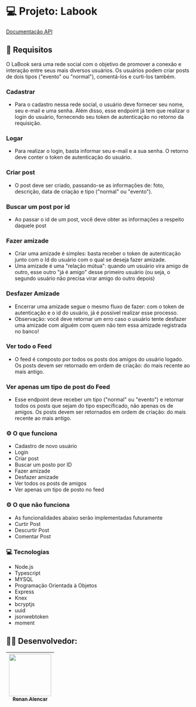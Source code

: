 # 💻 Projeto: Labook

[Documentação API](https://documenter.getpostman.com/view/20354712/UzQoTo8T)


## :dart: Requisitos

O LaBook será uma rede social com o objetivo de promover a conexão e interação entre seus mais diversos usuários. Os usuários podem criar posts de dois tipos ("evento" ou "normal"), comentá-los e curti-los também.

### Cadastrar
- Para o cadastro nessa rede social, o usuário deve fornecer seu nome, seu e-mail e uma senha. Além disso, esse endpoint já tem que realizar o login do usuário, fornecendo seu token de autenticação no retorno da requisição.

### Logar
- Para realizar o login, basta informar seu e-mail e a sua senha. O retorno deve conter o token de autenticação do usuário.

### Criar post
- O post deve ser criado, passando-se as informações de: foto, descrição, data de criação e tipo ("normal" ou "evento").

### Buscar um post por id
- Ao passar o id de um post, você deve obter as informações a respeito daquele post

### Fazer amizade
- Criar uma amizade é simples: basta receber o token de autenticação junto com o Id do usuário com o qual se deseja fazer amizade. 
- Uma amizade é uma "relação mútua": quando um usuário vira amigo de outro, esse outro "já é amigo" desse primeiro usuário (ou seja, o segundo usuário não precisa virar amigo do outro depois)

### Desfazer Amizade
- Encerrar uma amizade segue o mesmo fluxo de fazer: com o token de autenticação e o id do usuário, já é possível realizar esse processo.
- Observação: você deve retornar um erro caso o usuário tente desfazer uma amizade com alguém com quem não tem essa amizade registrada no banco!

### Ver todo o Feed 
- O feed é composto por todos os posts dos amigos do usuário logado. Os posts devem ser retornado em ordem de criação: do mais recente ao mais antigo.

### Ver apenas um tipo de post do Feed
- Esse endpoint deve receber um tipo ("normal" ou "evento") e retornar todos os posts que sejam do tipo especificado, não apenas os de amigos. Os posts devem ser retornados em ordem de criação: do mais recente ao mais antigo.

### ⚙️ O que funciona
- Cadastro de novo usuário
- Login 
- Criar post
- Buscar um posto por ID
- Fazer amizade
- Desfazer amizade
- Ver todos os posts de amigos
- Ver apenas um tipo de posto no feed

### ⚙️ O que não funciona
- As funcionalidades abaixo serão implementadas futuramente
- Curtir Post
- Descurtir Post
- Comentar Post

### :computer: Tecnologias
- Node.js
- Typescript
- MYSQL
- Programação Orientada à Objetos
- Express
- Knex
- bcryptjs
- uuid
- jsonwebtoken
- moment




## 👨‍💻 Desenvolvedor:

| [<img src="https://avatars.githubusercontent.com/u/69327864?s=96&v=4" width=115><br><sub>Renan Alencar</sub>](https://github.com/Renan-Ma)
| :---: | 

